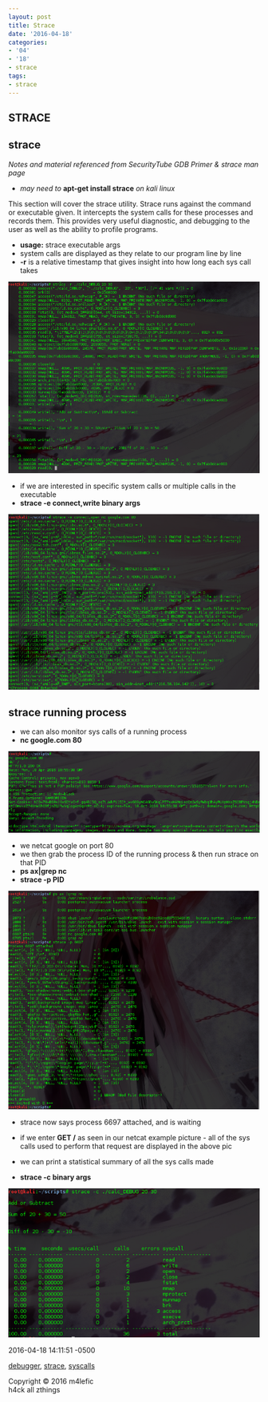 ```yaml
---
layout: post
title: Strace
date: '2016-04-18'
categories:
- '04'
- '18'
- strace
tags:
- strace
---
```


## STRACE

## strace

*Notes and material referenced from SecurityTube GDB Primer & strace man
page*

-   *may need to* **apt-get install strace** *on kali linux*

This section will cover the strace utility. Strace runs against the
command or executable given. It intercepts the system calls for these
processes and records them. This provides very useful diagnostic, and
debugging to the user as well as the ability to profile programs.

-   **usage:** strace executable args
-   system calls are displayed as they relate to our program line by
    line
-   **-r** is a relative timestamp that gives insight into how long each
    sys call takes

![strace -r](/images/stracertimestamp.png)

-   if we are interested in specific system calls or multiple calls in
    the executable
-   **strace -e connect,write binary args**

![strace specific/multi sys calls](/images/stracemultisyscall.png)

## strace running process

-   we can also monitor sys calls of a running process
-   **nc google.com 80**

![strace netcat example](/images/stracenc.png)

-   we netcat google on port 80
-   we then grab the process ID of the running process & then run strace
    on that PID
-   **ps ax|grep nc**
-   **strace -p PID**

![strace active process](/images/straceprocattach.png)

-   strace now says process 6697 attached, and is waiting

-   if we enter **GET /** as seen in our netcat example picture - all of
    the sys calls used to perform that request are displayed in the
    above pic

-   we can print a statistical summary of all the sys calls made

-   **strace -c binary args**

![strace sys call summary](/images/stracesummary.png)

2016-04-18 14:11:51 -0500

<a href="/blog/categories/debugger/" class="category">debugger</a>,
<a href="/blog/categories/strace/" class="category">strace</a>,
<a href="/blog/categories/syscalls/" class="category">syscalls</a>

<span class="addthis_button_tweet"></span>

Copyright © 2016 m4lefic  
h4ck all zthings
